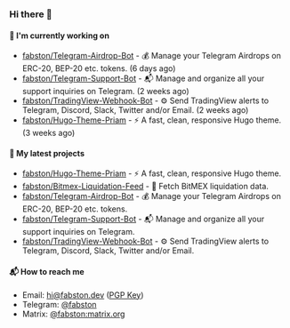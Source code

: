 ### Hi there 👋

#### 👷 I'm currently working on

- [fabston/Telegram-Airdrop-Bot](https://github.com/fabston/Telegram-Airdrop-Bot) - 💰 Manage your Telegram Airdrops on ERC-20, BEP-20 etc. tokens. (6 days ago)
- [fabston/Telegram-Support-Bot](https://github.com/fabston/Telegram-Support-Bot) - 📬 Manage and organize all your support inquiries on Telegram. (2 weeks ago)
- [fabston/TradingView-Webhook-Bot](https://github.com/fabston/TradingView-Webhook-Bot) - ⚙️ Send TradingView alerts to Telegram, Discord, Slack, Twitter and/or Email.  (2 weeks ago)
- [fabston/Hugo-Theme-Priam](https://github.com/fabston/Hugo-Theme-Priam) - ⚡️ A fast, clean, responsive Hugo theme. (3 weeks ago)

#### 🌱 My latest projects

- [fabston/Hugo-Theme-Priam](https://github.com/fabston/Hugo-Theme-Priam) - ⚡️ A fast, clean, responsive Hugo theme.
- [fabston/Bitmex-Liquidation-Feed](https://github.com/fabston/Bitmex-Liquidation-Feed) - 📡 Fetch BitMEX liquidation data.
- [fabston/Telegram-Airdrop-Bot](https://github.com/fabston/Telegram-Airdrop-Bot) - 💰 Manage your Telegram Airdrops on ERC-20, BEP-20 etc. tokens.
- [fabston/Telegram-Support-Bot](https://github.com/fabston/Telegram-Support-Bot) - 📬 Manage and organize all your support inquiries on Telegram.
- [fabston/TradingView-Webhook-Bot](https://github.com/fabston/TradingView-Webhook-Bot) - ⚙️ Send TradingView alerts to Telegram, Discord, Slack, Twitter and/or Email. 

#### 📬 How to reach me
- Email: [hi@fabston.dev](mailto:hi@fabston.dev) ([PGP Key](https://raw.githubusercontent.com/fabston/fabston/main/pgp.asc))
- Telegram: [@fabston](https://t.me/fabston)
- Matrix: [@fabston:matrix.org](element:fabston:matrix.org)